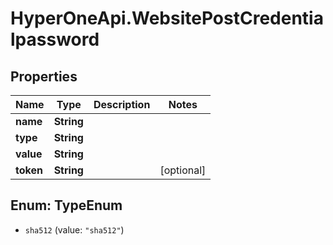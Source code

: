 # HyperOneApi.WebsitePostCredentialpassword

## Properties

Name | Type | Description | Notes
------------ | ------------- | ------------- | -------------
**name** | **String** |  | 
**type** | **String** |  | 
**value** | **String** |  | 
**token** | **String** |  | [optional] 



## Enum: TypeEnum


* `sha512` (value: `"sha512"`)




